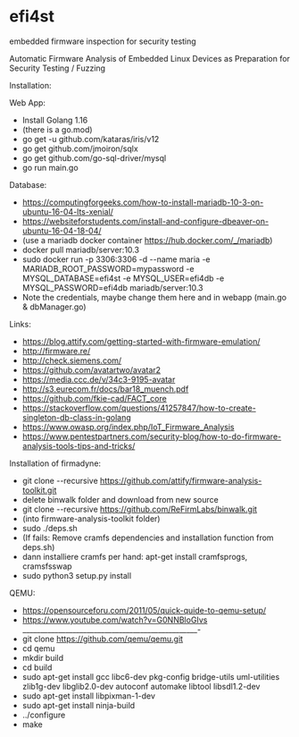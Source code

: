  
# efi4st
embedded firmware inspection for security testing

Automatic Firmware Analysis of Embedded Linux Devices as Preparation for Security Testing / Fuzzing


Installation:

Web App:
- Install Golang 1.16
- (there is a go.mod)
- go get -u github.com/kataras/iris/v12
- go get github.com/jmoiron/sqlx
- go get github.com/go-sql-driver/mysql
- go run main.go

Database:
- https://computingforgeeks.com/how-to-install-mariadb-10-3-on-ubuntu-16-04-lts-xenial/
- https://websiteforstudents.com/install-and-configure-dbeaver-on-ubuntu-16-04-18-04/ 
- (use a mariadb docker container https://hub.docker.com/_/mariadb)
- docker pull mariadb/server:10.3
- sudo docker run -p 3306:3306 -d --name maria -e MARIADB_ROOT_PASSWORD=mypassword -e MYSQL_DATABASE=efi4st -e MYSQL_USER=efi4db -e MYSQL_PASSWORD=efi4db mariadb/server:10.3
- Note the credentials, maybe change them here and in webapp (main.go & dbManager.go)

Links:
- https://blog.attify.com/getting-started-with-firmware-emulation/
- http://firmware.re/
- http://check.siemens.com/
- https://github.com/avatartwo/avatar2
- https://media.ccc.de/v/34c3-9195-avatar
- http://s3.eurecom.fr/docs/bar18_muench.pdf
- https://github.com/fkie-cad/FACT_core
- https://stackoverflow.com/questions/41257847/how-to-create-singleton-db-class-in-golang
- https://www.owasp.org/index.php/IoT_Firmware_Analysis
- https://www.pentestpartners.com/security-blog/how-to-do-firmware-analysis-tools-tips-and-tricks/

Installation of firmadyne:
- git clone --recursive https://github.com/attify/firmware-analysis-toolkit.git
- delete binwalk folder and download from new source
- git clone --recursive https://github.com/ReFirmLabs/binwalk.git
- (into firmware-analysis-toolkit folder)
- sudo ./deps.sh
- (If fails: Remove cramfs dependencies and installation function from deps.sh)
- dann installiere cramfs per hand: apt-get install cramfsprogs, cramsfsswap
- sudo python3 setup.py install

QEMU:
- https://opensourceforu.com/2011/05/quick-quide-to-qemu-setup/
- https://www.youtube.com/watch?v=G0NNBloGIvs
_________________________________________________-
- git clone https://github.com/qemu/qemu.git
- cd qemu
- mkdir build
- cd build
- sudo apt-get install gcc libc6-dev pkg-config bridge-utils uml-utilities zlib1g-dev libglib2.0-dev autoconf automake libtool libsdl1.2-dev
- sudo apt-get install libpixman-1-dev
- sudo apt-get install ninja-build
- ../configure
- make
